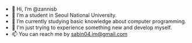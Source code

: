 - 👋 Hi, I’m @zannisb
- 👀 I’m a student in Seoul National University.
- 🌱 I’m currently studying basic knowledge about computer programming.
- 💞️ I'm just trying to experience something new and develop myself.
- 📫 You can reach me by sabin04.im@gmail.com

<!---
zannisb/zannisb is a ✨ special ✨ repository because its `README.md` (this file) appears on your GitHub profile.
You can click the Preview link to take a look at your changes.
--->

